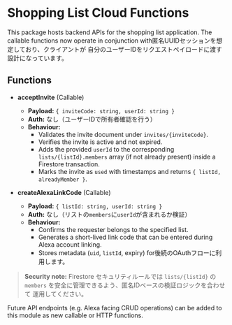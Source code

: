 # Shopping List Cloud Functions

This package hosts backend APIs for the shopping list application. The callable
functions now operate in conjunction with匿名UUIDセッションを想定しており、クライアントが
自分のユーザーIDをリクエストペイロードに渡す設計になっています。

## Functions

- **acceptInvite** (Callable)
  - **Payload:** `{ inviteCode: string, userId: string }`
  - **Auth:** なし（ユーザーIDで所有者確認を行う）
  - **Behaviour:**
    - Validates the invite document under `invites/{inviteCode}`.
    - Verifies the invite is active and not expired.
    - Adds the provided `userId` to the corresponding `lists/{listId}.members` array
      (if not already present) inside a Firestore transaction.
    - Marks the invite as `used` with timestamps and returns `{ listId,
      alreadyMember }`.

- **createAlexaLinkCode** (Callable)
  - **Payload:** `{ listId: string, userId: string }`
  - **Auth:** なし（リストの`members`に`userId`が含まれるか検証）
  - **Behaviour:**
    - Confirms the requester belongs to the specified list.
    - Generates a short-lived link code that can be entered during Alexa account linking.
    - Stores metadata (`uid`, `listId`, expiry) for後続のOAuthフローに利用します。

> **Security note:** Firestore セキュリティルールでは `lists/{listId}` の
> `members` を安全に管理できるよう、匿名IDベースの検証ロジックを合わせて
> 運用してください。

Future API endpoints (e.g. Alexa facing CRUD operations) can be added to this
module as new callable or HTTP functions.
